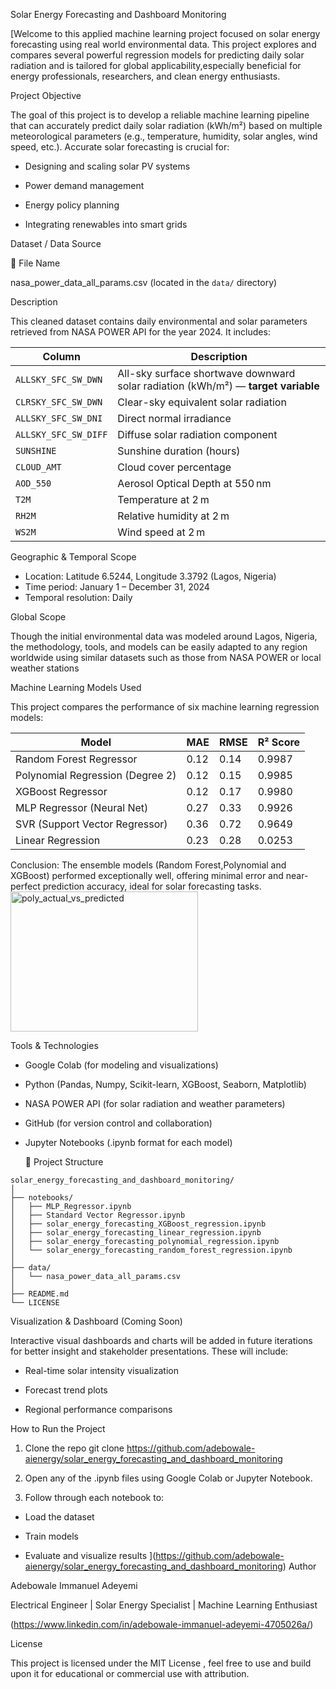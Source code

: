 Solar Energy Forecasting and Dashboard Monitoring 

[Welcome to this applied machine learning project focused on solar energy forecasting using real world environmental data. 
This project explores and compares several powerful regression models for predicting daily solar radiation and is tailored for global applicability,especially beneficial for energy professionals, researchers, and clean energy enthusiasts.

Project Objective

The goal of this project is to develop a reliable machine learning pipeline that can accurately predict daily solar radiation (kWh/m²) based on multiple meteorological parameters (e.g., temperature, humidity, solar angles, wind speed, etc.). Accurate solar forecasting is crucial for:

- Designing and scaling solar PV systems

- Power demand management

- Energy policy planning

- Integrating renewables into smart grids

Dataset / Data Source

📂 File Name

nasa_power_data_all_params.csv (located in the `data/` directory)

 Description
 
This cleaned dataset contains daily environmental and solar parameters retrieved from NASA POWER API for the year 2024. It includes:

| Column              | Description                                               |
|----------------------|------------------------------------------------------------|
| `ALLSKY_SFC_SW_DWN`  | All-sky surface shortwave downward solar radiation (kWh/m²) — **target variable** |
| `CLRSKY_SFC_SW_DWN`  | Clear-sky equivalent solar radiation                      |
| `ALLSKY_SFC_SW_DNI`  | Direct normal irradiance                                   |
| `ALLSKY_SFC_SW_DIFF` | Diffuse solar radiation component                          |
| `SUNSHINE`           | Sunshine duration (hours)                                  |
| `CLOUD_AMT`          | Cloud cover percentage                                     |
| `AOD_550`            | Aerosol Optical Depth at 550 nm                            |
| `T2M`                | Temperature at 2 m                                         |
| `RH2M`               | Relative humidity at 2 m                                   |
| `WS2M`               | Wind speed at 2 m                                          |

 Geographic & Temporal Scope
 
- Location: Latitude 6.5244, Longitude 3.3792 (Lagos, Nigeria)
- Time period: January 1 – December 31, 2024
- Temporal resolution: Daily

Global Scope

Though the initial environmental data was modeled around Lagos, Nigeria, the methodology, tools, and models can be easily adapted to any region worldwide using similar datasets such as those from NASA POWER or local weather stations

 Machine Learning Models Used

This project compares the performance of six machine learning regression models:

| Model                            | MAE   | RMSE  | R² Score |
|----------------------------------|-------|-------|----------|
| Random Forest Regressor          | 0.12  | 0.14  | 0.9987   |
| Polynomial Regression (Degree 2) | 0.12  | 0.15  | 0.9985   |
| XGBoost Regressor                | 0.12  | 0.17  | 0.9980   |
| MLP Regressor (Neural Net)       | 0.27  | 0.33  | 0.9926   |
| SVR (Support Vector Regressor)   | 0.36  | 0.72  | 0.9649   |
| Linear Regression                | 0.23  | 0.28  | 0.0253   |

Conclusion:
The ensemble models (Random Forest,Polynomial and XGBoost) performed exceptionally well, offering minimal error and near-perfect prediction accuracy, ideal for solar forecasting tasks.
<img width="300" height="224" alt="poly_actual_vs_predicted" src="https://github.com/user-attachments/assets/1fc7b2e2-b76e-4572-a239-b5a54c9dc804" />

 Tools & Technologies

- Google Colab (for modeling and visualizations)

- Python (Pandas, Numpy, Scikit-learn, XGBoost, Seaborn, Matplotlib)

- NASA POWER API (for solar radiation and weather parameters)

- GitHub (for version control and collaboration)

- Jupyter Notebooks (.ipynb format for each model)

  📁 Project Structure
 ```text
solar_energy_forecasting_and_dashboard_monitoring/
│
├── notebooks/
│   ├── MLP_Regressor.ipynb
│   ├── Standard Vector Regressor.ipynb
│   ├── solar_energy_forecasting_XGBoost_regression.ipynb
│   ├── solar_energy_forecasting_linear_regression.ipynb
│   ├── solar_energy_forecasting_polynomial_regression.ipynb
│   └── solar_energy_forecasting_random_forest_regression.ipynb
│
├── data/
│   └── nasa_power_data_all_params.csv
│
├── README.md
└── LICENSE
```
Visualization & Dashboard (Coming Soon)

Interactive visual dashboards and charts will be added in future iterations for better insight and stakeholder presentations. These will include:

- Real-time solar intensity visualization

- Forecast trend plots

- Regional performance comparisons

 How to Run the Project

1. Clone the repo git clone
    https://github.com/adebowale-aienergy/solar_energy_forecasting_and_dashboard_monitoring

3. Open any of the .ipynb files using Google Colab or Jupyter Notebook.

4. Follow through each notebook to:

- Load the dataset

- Train models

- Evaluate and visualize results
](https://github.com/adebowale-aienergy/solar_energy_forecasting_and_dashboard_monitoring)
 Author

Adebowale Immanuel Adeyemi

Electrical Engineer | Solar Energy Specialist | Machine Learning Enthusiast

(https://www.linkedin.com/in/adebowale-immanuel-adeyemi-4705026a/)

 License

This project is licensed under the MIT License , feel free to use and build upon it for educational or commercial use with attribution.







